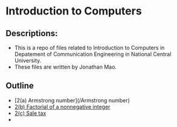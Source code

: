 # Introduction to Computers

## Descriptions:
- This is a repo of files related to Introduction to Computers in Depatement of Communication Engineering in National Central University.
- These files are written by Jonathan Mao.

## Outline
- [2(a) Armstrong number](/Armstrong number)
- [2(b) Factorial of a nonnegative integer]()
- [2(c) Sale tax]()
- 
